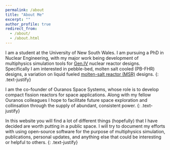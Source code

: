 ```yaml
---
permalink: /about
title: "About Me"
excerpt: ""
author_profile: true
redirect_from: 
  - /about/
  - /about.html
---
```


I am a student at the University of New South Wales. I am pursuing a PhD in Nuclear Engineering, with my major work being development of multiphysics simulation tools for [Gen.IV](https://www.gen-4.org) nuclear reactor designs. Specifically I am interested in pebble-bed, molten salt cooled (PB-FHR) designs, a variation on liquid fueled [molten-salt reactor (MSR)](https://www.gen-4.org/gif/jcms/c_42150/molten-salt-reactor-msr) designs.
{: .text-justify}

I am the co-founder of Ouranos Space Systems, whose role is to develop compact fission reactors for space applications. Along with my fellow Ouranos colleagues I hope to facilitate future space exploration and collinsation through the supply of abundant, consistent power.
{: .text-justify}

In this website you will find a lot of different things (hopefully) that I have decided are worth putting in a public space. I will try to document my efforts with using open-source software for the purpose of multiphysics simulation, publications, personal updates, and anything else that could be interesting or helpful to others.
{: .text-justify}
